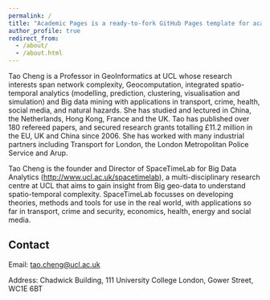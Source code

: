 ```yaml
---
permalink: /
title: "Academic Pages is a ready-to-fork GitHub Pages template for academic personal websites"
author_profile: true
redirect_from: 
  - /about/
  - /about.html
---
```

Tao Cheng is a Professor in GeoInformatics at UCL whose research interests span network complexity, Geocomputation, integrated spatio-temporal analytics (modelling, prediction, clustering, visualisation and simulation) and Big data mining with applications in transport, crime, health, social media, and natural hazards. She has studied and lectured in China, the Netherlands, Hong Kong, France and the UK. Tao has published over 180 refereed papers, and secured research grants totalling £11.2 million in the EU, UK and China since 2006. She has worked with many industrial partners including Transport for London, the London Metropolitan Police Service and Arup.

Tao Cheng is the founder and Director of SpaceTimeLab for Big Data Analytics (http://www.ucl.ac.uk/spacetimelab), a multi-disciplinary research centre at UCL that aims to gain insight from Big geo-data to understand spatio-temporal complexity. SpaceTimeLab focusses on developing theories, methods and tools for use in the real world, with applications so far in transport, crime and security, economics, health, energy and social media.

Contact
------
Email: tao.cheng@ucl.ac.uk

Address: Chadwick Building, 111 University College London, Gower Street, WC1E 6BT
